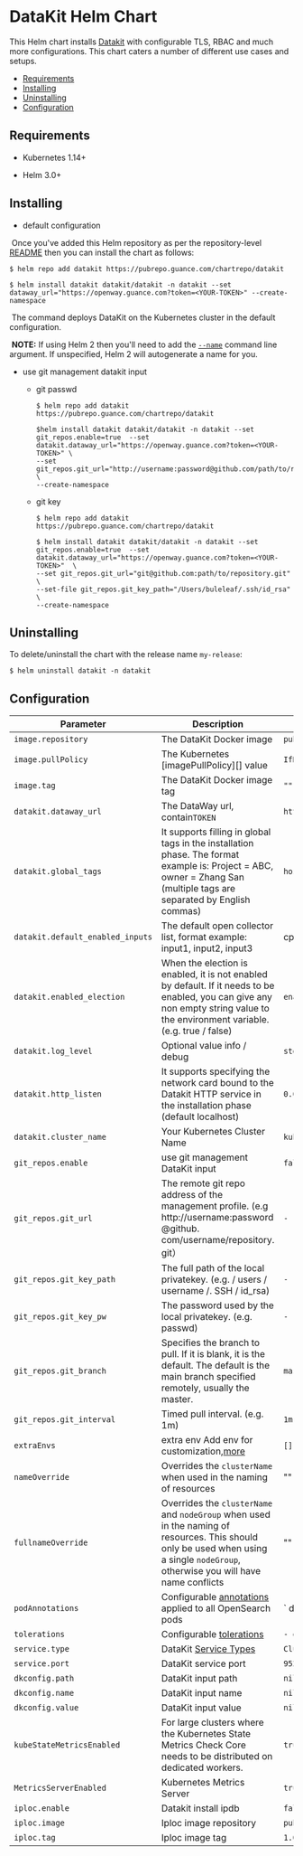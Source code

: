 # DataKit Helm Chart

This Helm chart installs [Datakit](https://github.com/GuanceCloud/datakit) with configurable TLS, RBAC and much more configurations. This chart caters a number of different use cases and setups.

- [Requirements](#requirements)
- [Installing](#installing)
- [Uninstalling](#uninstalling)
- [Configuration](#configuration)

## Requirements

- Kubernetes 1.14+

- Helm 3.0+

  

## Installing

- default configuration

​	Once you've added this Helm repository as per the repository-level [README](../../README.md#installing) then you can install the chart as follows:

 ```shell
$ helm repo add datakit https://pubrepo.guance.com/chartrepo/datakit
 
$ helm install datakit datakit/datakit -n datakit --set dataway_url="https://openway.guance.com?token=<YOUR-TOKEN>" --create-namespace 
 ```

​	The command deploys DataKit on the Kubernetes cluster in the default configuration.

​	**NOTE:** If using Helm 2 then you'll need to add the [`--name`](https://v2.helm.sh/docs/helm/#options-21) command line argument. If unspecified, Helm 2 will autogenerate a name for you.

- use git management datakit input
  - git passwd
  
    ```
    $ helm repo add datakit https://pubrepo.guance.com/chartrepo/datakit
    
    $helm install datakit datakit/datakit -n datakit --set git_repos.enable=true  --set datakit.dataway_url="https://openway.guance.com?token=<YOUR-TOKEN>" \
    --set git_repos.git_url="http://username:password@github.com/path/to/repository.git" \
    --create-namespace 
    ```
  
  - git key
  
    ```
    $ helm repo add datakit https://pubrepo.guance.com/chartrepo/datakit
    
    $ helm install datakit datakit/datakit -n datakit --set git_repos.enable=true  --set datakit.dataway_url="https://openway.guance.com?token=<YOUR-TOKEN>"  \
    --set git_repos.git_url="git@github.com:path/to/repository.git" \
    --set-file git_repos.git_key_path="/Users/buleleaf/.ssh/id_rsa" \
    --create-namespace 
    ```

## Uninstalling
To delete/uninstall the chart with the release name `my-release`:

```shell
$ helm uninstall datakit -n datakit
```

## Configuration

| Parameter                         | Description                                                                                                                                                                        | Default                                                                 | Required             |
| ------------------------          | ------------------------------------------------------------                                                                                                                       | ------------------------------------------------------------            | --------             |
| `image.repository`                | The DataKit Docker image                                                                                                                                                           | `pubrepo.guance.com/chartrepo/datakit`                                  | `true`               |
| `image.pullPolicy`                | The Kubernetes [imagePullPolicy][] value                                                                                                                                           | `IfNotPresent`                                                          |                      |
| `image.tag`                       | The DataKit Docker image tag                                                                                                                                                       | `""`                                                                    |                      |
| `datakit.dataway_url`             | The DataWay url, contain`TOKEN`                                                                                                                                                    | `https://openway.guance.com?token=<YOUR-TOKEN>`                         | `true`               |
| `datakit.global_tags`             | It supports filling in global tags in the installation phase. The format example is: Project = ABC, owner = Zhang San (multiple tags are separated by English commas)              | `host=__datakit_hostname,host_ip=__datakit_ip`                          |                      |
| `datakit.default_enabled_inputs`  | The default open collector list, format example: input1, input2, input3                                                                                                            | cpu,disk,diskio,mem,swap,system,hostobject,net,host_processes,container |                      |
| `datakit.enabled_election`        | When the election is enabled, it is not enabled by default. If it needs to be enabled, you can give any non empty string value to the environment variable. (e.g. true / false)    | `enable`                                                                |                      |
| `datakit.log_level`                     | Optional value info / debug                                                                                                                                                | `stdout`                                                                |                      |
| `datakit.http_listen`             | It supports specifying the network card bound to the Datakit HTTP service in the installation phase (default localhost)                                                            | `0.0.0.0:9529`                                                          |                      |
| `datakit.cluster_name`             | Your Kubernetes Cluster Name                                                                                                                                                       | `kube`                                                          |                      |
| `git_repos.enable`                | use git management DataKit input                                                                                                                                                   | `false`                                                                 |                      |
| `git_repos.git_url`               | The remote git repo address of the management profile. (e.g http://username:password @github. com/username/repository. git）                                                       | `-`                                                                     |                      |
| `git_repos.git_key_path`          | The full path of the local privatekey. (e.g. / users / username /. SSH / id_rsa)                                                                                                   | `-`                                                                     |                      |
| `git_repos.git_key_pw`            | The password used by the local privatekey. (e.g. passwd)                                                                                                                           | `-`                                                                     |                      |
| `git_repos.git_branch`            | Specifies the branch to pull. If it is blank, it is the default. The default is the main branch specified remotely, usually the master.                                            | `master`                                                                |                      |
| `git_repos.git_interval`          | Timed pull interval. (e.g. 1m)                                                                                                                                                     | `1m`                                                                    |                      |
| `extraEnvs`                       | extra env Add env for customization,[more](https://www.yuque.com/dataflux/datakit/datakit-install#f9858758)                                                                        | `[]`                                                                    |                      |
| `nameOverride`                    | Overrides the `clusterName` when used in the naming of resources                                                                                                                   | ""                                                                      |                      |
| `fullnameOverride`                | Overrides the `clusterName` and `nodeGroup` when used in the naming of resources. This should only be used when using a single `nodeGroup`, otherwise you will have name conflicts | ""                                                                      |                      |
| `podAnnotations`                  | Configurable [annotations][] applied to all OpenSearch pods                                                                                                                        | `  datakit/logs:                                                        | [{"disable": true}]` |  |
| `tolerations`                     | Configurable [tolerations][]                                                                                                                                                       | `- operator: Exists`                                                    |                      |
| `service.type`                    | DataKit [Service Types][]                                                                                                                                                          | `ClusterIP`                                                             |                      |
| `service.port`                    | DataKit service port                                                                                                                                                               | `9529`                                                                  |                      |
| `dkconfig.path`                   | DataKit input path                                                                                                                                                                 | `nil`                                                                   |                      |
| `dkconfig.name`                   | DataKit input name                                                                                                                                                                 | `nil`                                                                   |                      |
| `dkconfig.value`                  | DataKit input value                                                                                                                                                                | `nil`                                                                   |                      |
| `kubeStateMetricsEnabled` | For large clusters where the Kubernetes State Metrics Check Core needs to be distributed on dedicated workers.                                                                             | `true`                                                                  |                      |
| `MetricsServerEnabled`            | Kubernetes Metrics Server                                                                                                                                                          | `true`                                                                  |                      |
| `iploc.enable` | Datakit install ipdb | `false` | |
| `iploc.image` | Iploc image repository | `pubrepo.guance.com/datakit/iploc` | |
| `iploc.tag` | Iploc image tag | `1.0` | |



[environment from variables]: https://kubernetes.io/docs/tasks/configure-pod-container/configure-pod-configmap/#configure-all-key-value-pairs-in-a-configmap-as-container-environment-variables

[hostAliases]: https://kubernetes.io/docs/concepts/services-networking/add-entries-to-pod-etc-hosts-with-host-aliases/

[image.pullPolicy]: https://kubernetes.io/docs/concepts/containers/images/#updating-images

[annotations]: https://kubernetes.io/docs/concepts/overview/working-with-objects/annotations/

[tolerations]: https://kubernetes.io/docs/concepts/configuration/taint-and-toleration/

[service types]: https://kubernetes.io/docs/concepts/services-networking/service/#publishing-services-service-types
